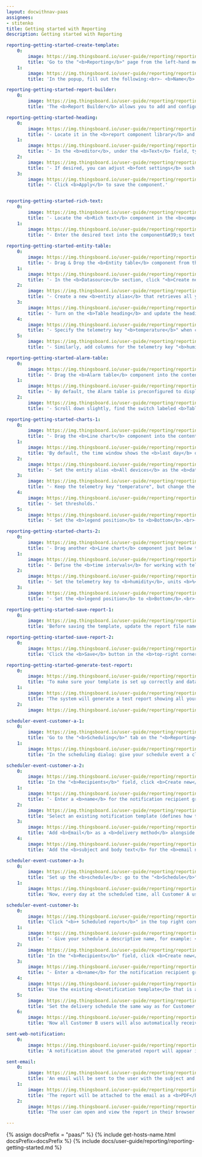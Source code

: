 ```yaml
---
layout: docwithnav-paas
assignees:
- stitenko
title: Getting started with Reporting
description: Getting started with Reporting

reporting-getting-started-create-template:
    0:
        image: https://img.thingsboard.io/user-guide/reporting/reporting-getting-started/reporting-getting-started-create-template-1-pe.png
        title: 'Go to the "<b>Reporting</b>" page from the left-hand menu — you&#39;ll land on the "<b>Templates</b>" tab by default. Click the "<b>+ Add report template</b>" button in the top-right corner and select "<b>Create new report template</b>".'
    1:
        image: https://img.thingsboard.io/user-guide/reporting/reporting-getting-started/reporting-getting-started-create-template-2-pe.png
        title: 'In the popup, fill out the following:<br>- <b>Name</b> it "<b>Daily Device Alarm Report</b>".<br>- Choose <b>PDF</b> report <b>format</b>.<br>- Choose <b>Report</b> as the <b>template type</b>.<br>- Click "<b>Add</b>" to create the report template and open the <b>Report Builder</b> interface.'

reporting-getting-started-report-builder:
    0:
        image: https://img.thingsboard.io/user-guide/reporting/reporting-getting-started/reporting-getting-started-report-builder-1-pe.png
        title: 'The <b>Report Builder</b> allows you to add and configure components that define the structure and visual layout of your report. Components are added by dragging them from the components library into the content area.'

reporting-getting-started-heading:
    0:
        image: https://img.thingsboard.io/user-guide/reporting/reporting-getting-started/reporting-getting-started-heading-1-pe.png
        title: '- Locate it in the <b>report component library</b> and drag it into the <b>header content area</b> of your report.'
    1:
        image: https://img.thingsboard.io/user-guide/reporting/reporting-getting-started/reporting-getting-started-heading-2-pe.png
        title: '- In the <b>editor</b>, under the <b>Text</b> field, type the title you want for the heading.'
    2:
        image: https://img.thingsboard.io/user-guide/reporting/reporting-getting-started/reporting-getting-started-heading-3-pe.png
        title: '- If desired, you can adjust <b>font settings</b> such as size, style, or alignment to make your title stand out.'
    3:
        image: https://img.thingsboard.io/user-guide/reporting/reporting-getting-started/reporting-getting-started-heading-4-pe.png
        title: '- Click <b>Apply</b> to save the component.'


reporting-getting-started-rich-text:
    0:
        image: https://img.thingsboard.io/user-guide/reporting/reporting-getting-started/reporting-getting-started-rich-text-1-pe.png
        title: '- Locate the <b>Rich text</b> component in the <b>component library</b> and drag it into the <b>content area</b>.'
    1:
        image: https://img.thingsboard.io/user-guide/reporting/reporting-getting-started/reporting-getting-started-rich-text-2-pe.png
        title: '- Enter the desired text into the component&#39;s text field.<br>- Click <b>Apply</b> to save the component.'
    
reporting-getting-started-entity-table:
    0:
        image: https://img.thingsboard.io/user-guide/reporting/reporting-getting-started/reporting-getting-started-entity-table-1-pe.png
        title: '- Drag & Drop the <b>Entity table</b> component from the <b>component library</b> into the <b>content area</b>.'
    1:
        image: https://img.thingsboard.io/user-guide/reporting/reporting-getting-started/reporting-getting-started-entity-table-2-pe.png
        title: '- In the <b>Datasource</b> section, click "<b>Create new</b>" entity alias button.'
    2:
        image: https://img.thingsboard.io/user-guide/reporting/reporting-getting-started/reporting-getting-started-entity-table-3-pe.png
        title: '- Create a new <b>entity alias</b> that retrieves all your entities of type <b>Device</b>.'
    3:
        image: https://img.thingsboard.io/user-guide/reporting/reporting-getting-started/reporting-getting-started-entity-table-4-pe.png
        title: '- Turn on the <b>Table heading</b> and update the heading text.<br>- In the "<b>Columns</b>" section click "<b>Add column</b>".'
    4:
        image: https://img.thingsboard.io/user-guide/reporting/reporting-getting-started/reporting-getting-started-entity-table-5-pe.png
        title: '- Specify the telemetry key "<b>temperature</b>" when configuring a new table column.'
    5:
        image: https://img.thingsboard.io/user-guide/reporting/reporting-getting-started/reporting-getting-started-entity-table-6-pe.png
        title: '- Similarly, add columns for the telemetry key "<b>humidity</b>" and the attribute "<b>active</b>", which will display the device status.<br>- In the <b>column settings</b>, set <b>center alignment</b> for the cells of each key.<br>- Click <b>Apply</b> to save component.'

reporting-getting-started-alarm-table:
    0:
        image: https://img.thingsboard.io/user-guide/reporting/reporting-getting-started/reporting-getting-started-alarm-table-1-pe.png
        title: '- Drag the <b>Alarm table</b> component into the content area of your report.'
    1:
        image: https://img.thingsboard.io/user-guide/reporting/reporting-getting-started/reporting-getting-started-alarm-table-2-pe.png
        title: '- By default, the Alarm table is preconfigured to display alarms from the <b>last 24 hours</b>.<br>- Set the entity alias <b>All devices</b> as the <b>alarm source</b>.<br>- In the <b>Filters</b> section, check the box to display only currently active alarms.'
    2:
        image: https://img.thingsboard.io/user-guide/reporting/reporting-getting-started/reporting-getting-started-alarm-table-3-pe.png
        title: '- Scroll down slightly, find the switch labeled <b>Table heading</b>, and toggle it on. Type your desired heading.<br>Adjust the <b>horizontal alignment</b> and reduce the <b>font size</b> if desired.<br>- <b>Save</b> the component.'

reporting-getting-started-charts-1:
    0:
        image: https://img.thingsboard.io/user-guide/reporting/reporting-getting-started/reporting-getting-started-charts-1-pe.png
        title: '- Drag the <b>Line chart</b> component into the content area of your report.'
    1:
        image: https://img.thingsboard.io/user-guide/reporting/reporting-getting-started/reporting-getting-started-charts-2-pe.png
        title: 'By default, the time window shows the <b>last day</b> of data, aggregated by <b>1 hour</b>.'
    2:
        image: https://img.thingsboard.io/user-guide/reporting/reporting-getting-started/reporting-getting-started-charts-3-pe.png
        title: '- Set the entity alias <b>All devices</b> as the <b>datasource</b>.'
    3:
        image: https://img.thingsboard.io/user-guide/reporting/reporting-getting-started/reporting-getting-started-charts-4-pe.png
        title: '- Keep the telemetry key "temperature", but change the label to <b>${entityName} temperature</b>.<br>- Configure the Y axes.'
    4:
        image: https://img.thingsboard.io/user-guide/reporting/reporting-getting-started/reporting-getting-started-charts-5-pe.png
        title: '- Set thresholds.'
    5:
        image: https://img.thingsboard.io/user-guide/reporting/reporting-getting-started/reporting-getting-started-charts-6-pe.png
        title: '- Set the <b>legend position</b> to <b>Bottom</b>.<br>- <b>Save</b> the component.'

reporting-getting-started-charts-2:
    0:
        image: https://img.thingsboard.io/user-guide/reporting/reporting-getting-started/reporting-getting-started-charts-7-pe.png
        title: '- Drag another <b>Line chart</b> component just below the first one.'
    1:
        image: https://img.thingsboard.io/user-guide/reporting/reporting-getting-started/reporting-getting-started-charts-8-pe.png
        title: '- Define the <b>time intervals</b> for working with telemetry data.<br>- Specify the entity alias <b>All devices</b> as the <b>datasource</b>.'
    2:
        image: https://img.thingsboard.io/user-guide/reporting/reporting-getting-started/reporting-getting-started-charts-9-pe.png
        title: '- Set the telemetry key to <b>humidity</b>, units <b>%</b>, and change the <b>label</b> to <b>${entityName} humidity</b><br>- Configure the Y axes.'
    3:
        image: https://img.thingsboard.io/user-guide/reporting/reporting-getting-started/reporting-getting-started-charts-10-pe.png
        title: '- Set the <b>legend position</b> to <b>Bottom</b>.<br>- <b>Save</b> the component.'

reporting-getting-started-save-report-1:
    0:
        image: https://img.thingsboard.io/user-guide/reporting/reporting-getting-started/reporting-getting-started-save-report-1-pe.png
        title: 'Before saving the template, update the report file name so that exported files are easy to identify.'

reporting-getting-started-save-report-2:
    0:
        image: https://img.thingsboard.io/user-guide/reporting/reporting-getting-started/reporting-getting-started-save-report-2-pe.png
        title: 'Click the <b>Save</b> button in the <b>top-right corner</b> of the report builder interface to save your template configuration.'

reporting-getting-started-generate-test-report:
    0:
        image: https://img.thingsboard.io/user-guide/reporting/reporting-getting-started/reporting-getting-started-generate-test-report-1-pe.png
        title: 'To make sure your template is set up correctly and data displays as expected, click "<b>Generate test report</b>" (located next to the "Save" button).'
    1:
        image: https://img.thingsboard.io/user-guide/reporting/reporting-getting-started/reporting-getting-started-generate-test-report-2-pe.png
        title: 'The system will generate a test report showing all your devices along with their alarms.'
    2:
        image: https://img.thingsboard.io/user-guide/reporting/reporting-getting-started/reporting-getting-started-generate-test-report-3-pe.png

scheduler-event-customer-a-1:
    0:
        image: https://img.thingsboard.io/user-guide/reporting/reporting-getting-started/scheduler-event-customer-a-1-pe.png
        title: 'Go to the "<b>Scheduling</b>" tab on the "<b>Reporting</b>" page and click the "<b>+ Scheduled report</b>" button in the top-right corner.'
    1:
        image: https://img.thingsboard.io/user-guide/reporting/reporting-getting-started/scheduler-event-customer-a-2-pe.png
        title: 'In the scheduling dialog: give your schedule event a clear title, e.g., <b>Daily Devices Alarm Report for Customer A</b><br>. – Select the previously created <b>Daily Devices Alarm Report</b> template.<br> – Specify the user account on whose behalf the report will be generated: <b>janesmith@thingsboard.io</b> (Jane Smith — Customer A administrator).'

scheduler-event-customer-a-2:
    0:
        image: https://img.thingsboard.io/user-guide/reporting/reporting-getting-started/scheduler-event-customer-a-3-pe.png
        title: 'In the "<b>Recipients</b>" field, click <b>Create new</b> to create a new recipient group.'
    1:
        image: https://img.thingsboard.io/user-guide/reporting/reporting-getting-started/scheduler-event-customer-a-4-pe.png
        title: '- Enter a <b>name</b> for the notification recipient group.<br>- Select <b>Customer users</b> filter. <br>- Set <b>Customer</b> to <b>Customer A</b>.<br>- Click "<b>Add</b>".'
    2:
        image: https://img.thingsboard.io/user-guide/reporting/reporting-getting-started/scheduler-event-customer-a-5-pe.png
        title: 'Select an existing notification template (defines how the report will be delivered) and edit it.'
    3:
        image: https://img.thingsboard.io/user-guide/reporting/reporting-getting-started/scheduler-event-customer-a-6-pe.png
        title: 'Add <b>Email</b> as a <b>delivery method</b> alongside <b>Web</b>. Click "<b>Next</b>".'
    4:
        image: https://img.thingsboard.io/user-guide/reporting/reporting-getting-started/scheduler-event-customer-a-7-pe.png
        title: 'Add the <b>subject and body text</b> for the <b>email notification</b> to which the <b>PDF report</b> will be attached. Click "<b>Save</b>".'

scheduler-event-customer-a-3:
    0:
        image: https://img.thingsboard.io/user-guide/reporting/reporting-getting-started/scheduler-event-customer-a-8-pe.png
        title: 'Set up the <b>schedule</b>: go to the "<b>Schedule</b>" tab, set the start date and time for the first run, enable the "<b>Repeat</b>" option, select Daily as the interval, and put the schedule&#39;s end date. Finally, click "<b>Create</b>" to save the scheduler event.'
    1:
        image: https://img.thingsboard.io/user-guide/reporting/reporting-getting-started/scheduler-event-customer-a-9-pe.png
        title: 'Now, every day at the scheduled time, all Customer A users will automatically receive a report with the latest information about their device alarms.'

scheduler-event-customer-b:
    0:
        image: https://img.thingsboard.io/user-guide/reporting/reporting-getting-started/scheduler-event-customer-b-1-pe.png
        title: 'Click "<b>+ Scheduled report</b>" in the top right corner of the "<b>Template</b>" page to create a new scheduler event.'
    1:
        image: https://img.thingsboard.io/user-guide/reporting/reporting-getting-started/scheduler-event-customer-b-2-pe.png
        title: '- Give your schedule a descriptive name, for example: <b>Daily Device Alarm Report for Customer B</b>.<br>- Select the same template used for Customer A — <b>Daily Device Alarm Report</b>.<br>- Set the user account to <b>emmajohnson@thingsboard.io</b> (Emma Johnson – Customer B Administrator). The report will be generated on behalf of this user, containing only the data accessible to Customer B.'
    2:
        image: https://img.thingsboard.io/user-guide/reporting/reporting-getting-started/scheduler-event-customer-b-3-pe.png
        title: 'In the "<b>Recipients</b>" field, click <b>Create new</b> to create a new recipient group.'
    3:
        image: https://img.thingsboard.io/user-guide/reporting/reporting-getting-started/scheduler-event-customer-b-4-pe.png
        title: '- Enter a <b>name</b> for the notification recipient group.<br>- Select <b>Customer users</b> filter. <br>- Set <b>Customer</b> to <b>Customer B</b>.<br>- Click "<b>Add</b>".'
    4:
        image: https://img.thingsboard.io/user-guide/reporting/reporting-getting-started/scheduler-event-customer-b-5-pe.png
        title: 'Use the existing <b>notification template</b> that is already configured to send messages via <b>Email</b> and <b>Web</b>.'
    5:
        image: https://img.thingsboard.io/user-guide/reporting/reporting-getting-started/scheduler-event-customer-b-6-pe.png
        title: 'Set the delivery schedule the same way as for Customer A:<br> - Specify the date and time of the first run.<br>- Enable the "<b>Repeat</b>" option, select <br>Daily</b> as the interval, and put the schedule&#39;s end date.<br> - Finally, click "<b>Create</b>" to save the scheduler event.'
    6:
        image: https://img.thingsboard.io/user-guide/reporting/reporting-getting-started/scheduler-event-customer-b-7-pe.png
        title: 'Now all Customer B users will also automatically receive a daily report at the scheduled time with the most up-to-date information on their device alarms.'

sent-web-notification:
    0:
        image: https://img.thingsboard.io/user-guide/reporting/reporting-getting-started/sent-web-notification-1-pe.png
        title: 'A notification about the generated report will appear in the ThingsBoard Web UI.'

sent-email:
    0:
        image: https://img.thingsboard.io/user-guide/reporting/reporting-getting-started/sent-email-1-pe.png
        title: 'An email will be sent to the user with the subject and message you configured in the notification template.'
    1:
        image: https://img.thingsboard.io/user-guide/reporting/reporting-getting-started/sent-email-2-pe.png
        title: 'The report will be attached to the email as a <b>PDF</b> file.'
    2:
        image: https://img.thingsboard.io/user-guide/reporting/reporting-getting-started/sent-email-3-pe.png
        title: 'The user can open and view the report in their browser or download it.'

---
```


{% assign docsPrefix = "paas/" %}
{% include get-hosts-name.html docsPrefix=docsPrefix %}
{% include docs/user-guide/reporting/reporting-getting-started.md %}